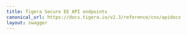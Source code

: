 ```yaml
---
title: Tigera Secure EE API endpoints
canonical_url: https://docs.tigera.io/v2.3/reference/cnx/apidocs
layout: swagger
---
```


<div class="swagger-section"><div id="swagger-target" class="swagger-ui-wrap"></div><script>$(function() { loadSwaggerUi("/{{page.version}}/calico-swagger.json", "swagger-target"); });</script></div>
